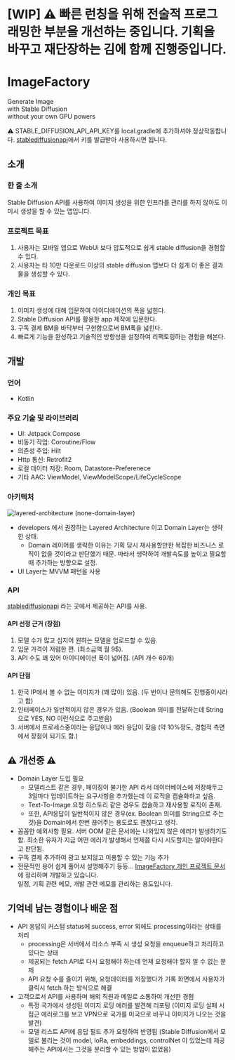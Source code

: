 # [WIP] ⚠️ 빠른 런칭을 위해 전술적 프로그래밍한 부분을 개선하는 중입니다. 기획을 바꾸고 재단장하는 김에 함께 진행중입니다.

# ImageFactory
Generate Image</br>
with Stable Diffusion</br>
without your own GPU powers</br>

⚠️ STABLE_DIFFUSION_API_API_KEY를 local.gradle에 추가하셔야 정상작동합니다. [stablediffusionapi](https://stablediffusionapi.com/)에서 키를 발급받아 사용하시면 됩니다.


## 소개
### 한 줄 소개
Stable Diffusion API를 사용하여 이미지 생성을 위한 인프라를 관리를 하지 않아도 이미시 생성을 할 수 있는 앱입니다.

### 프로젝트 목표
1. 사용자는 모바일 앱으로 WebUi 보다 압도적으로 쉽게 stable diffusion을 경험할 수 있다.
2. 사용자는 타 10만 다운로드 이상의 stable diffusion 앱보다 더 쉽게 더 좋은 결과물을 생성할 수 있다.

### 개인 목표
1. 이미지 생성에 대해 입문하여 아이디에이션의 폭을 넓힌다.
2. Stable Diffusion API를 활용한 app 제작에 입문한다.
3. 구독 결제 BM을 바닥부터 구현함으로써 BM폭을 넓힌다.
4. 빠르게 기능을 완성하고 기술적인 방향성을 설정하여 리팩토링하는 경험을 해본다.

## 개발
### 언어
  - Kotlin
### 주요 기술 및 라이브러리
  - UI: Jetpack Compose
  - 비동기 작업: Coroutine/Flow
  - 의존성 주입: Hilt
  - Http 통신: Retrofit2
  - 로컬 데이터 저장: Room, Datastore-Preferenece
  - 기타 AAC: ViewModel, ViewModelScope/LifeCycleScope

### 아키텍처
![layered-architecture (none-domain-layer)](https://github.com/nosorae/ImageFactory/assets/62280009/0ef501be-7e6c-4784-a283-419bf8654eee)
- developers 에서 권장하는 Layered Architecture 이고 Domain Layer는 생략한 상태.
  - Domain 레이어를 생략한 이유는 기획 당시 재사용할만한 복잡한 비즈니스 로직이 없을 것이라고 판단했기 때문. 따라서 생략하여 개발속도를 높이고 필요할 때 추가하는 방향으로 설정. 
- UI Layer는 MVVM 패턴을 사용

### API
[stablediffusionapi](https://stablediffusionapi.com/) 라는 곳에서 제공하는 API를 사용.
#### API 선정 근거 (장점)
1. 모델 수가 많고 심지어 원하는 모델을 업로드할 수 있음.
2. 입문 가격이 저렴한 편. (최소금액 월 9$).
3. API 수도 꽤 있어 아이디에이션 폭이 넓어짐. (API 개수 69개)

#### API 단점
1. 한국 IP에서 볼 수 없는 이미지가 (꽤 많이) 있음. (두 번이나 문의해도 진행중이시라고 함)
2. 인터페이스가 일반적이지 않은 경우가 있음. (Boolean 의미를 전달하는데 String으로 YES, NO 이런식으로 주고받음)
3. 서버에서 프로세스중이라는 응답이나 에러 응답이 잦음 (약 10%정도, 경험적 측면에서 장점이 되기도 함.)

## ⚠️ 개선중 ⚠️
- Domain Layer 도입 필요
  - 모델리스트 같은 경우, 페이징이 불가한 API 라서 데이터베이스에 저장해두고 3일마다 업데이트하는 요구사항을 추가했는데 이 로직을 캡슐화하고 싶음.
  - Text-To-Image 요청 히스토리 같은 경우도 캡슐하고 재사용할 로직이 존재.
  - 또한, API응답이 일반적이지 않은 경우(ex. Boolean 의미를 String으로 주는 것)을 Domain에서 한번 끊어주는 용도로도 괜찮다고 생각.
- 꼼꼼한 예외사항 필요. 서버 OOM 같은 문서에는 나와있지 않은 에러가 발생하기도 함. 최소한 유저가 지금 어떤 에러가 발생해서 언제쯤 다시 시도할지는 알아야한다고 판단됨.
- 구독 결제 추가하여 광고 보지않고 이용할 수 있는 기능 추가
- 전문적인 용어 쉽게 풀어서 설명해주기
등등...
[ImageFactory 개인 프로젝트 문서](https://www.notion.so/Project-Image-Factory-084c9896137a4fc685a1742572ec7098)에 정리하며 개발하고 있습니다.</br>
일정, 기획 관련 메모, 개발 관련 메모를 관리하는 용도입니다.

## 기억네 남는 경험이나 배운 점
- API 응답의 커스텀 status에 success, error 외에도 processing이라는 상태를 처리
  - processing은 서버에서 리소스 부족 시 생성 요청을 enqueue하고 처리하고 있다는 상태
  - 제공되는 fetch API로 다시 요청해야 하는데 언제 요청해야 할지 알 수 없는 문제
  - API 요청 수를 줄이기 위해, 요청데이터를 저장했다가 기록 화면에서 사용자가 클릭시 fetch 하는 방식으로 해결
- 고객으로서 API를 사용하며 해외 직원과 메일로 소통하여 개선한 경험
  - 특정 국가에서 생성된 이미지 로딩 에러를 발견해 리포팅 (이미지 로딩 실패 시 접근 에러로그를 보고 VPN으로 국가를 미국으로 바꾸니 이미지가 나오는 것을 발견)
  - 모델 리스트 API에 응답 필드 추가 요청하여 반영됨 (Stable Diffusion에서 모델로 불리는 것이 model, loRa, embeddings, controlNet 이 있었는데 제공 해주는 API에서는 그것을 분리할 수 있는 방법이 없었음)
